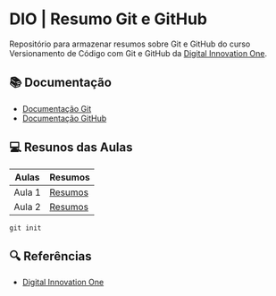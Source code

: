 
# DIO | Resumo Git e  GitHub

Repositório para armazenar resumos sobre Git e GitHub do curso Versionamento de Código com Git e GitHub da [Digital Innovation One](https://web.dio.me/).

## 📚 Documentação
- [Documentação Git](https://git-scm.com/doc)
- [Documentação GitHub](https://docs.github.com/)

## 💻 Resunos das Aulas

| Aulas | Resumos |
|-------|---------|
| Aula 1 | [Resumos]() |
| Aula 2 | [Resumos]() |

```
git init
```
## 🔍 Referências
- [Digital Innovation One]()
